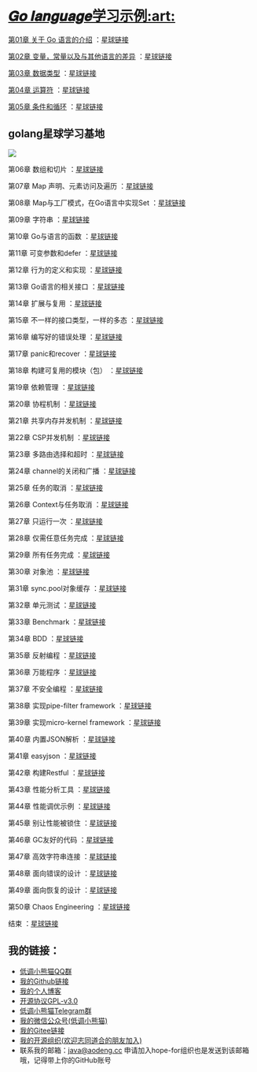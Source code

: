 <h1><a href="https://github.com/java-aodeng/golang-examples">𝑮𝒐 𝒍𝒂𝒏𝒈𝒖𝒂𝒈𝒆学习示例:art:</a></h1>

<a href="https://github.com/java-aodeng/golang-examples/blob/master/go-01/1.md">第01章 关于 Go 语言的介绍</a> ：<a href="https://t.zsxq.com/fuRr33f">星球链接</a>

<a href="https://github.com/java-aodeng/golang-examples/blob/master/go-02/1.md">第02章 变量，常量以及与其他语言的差异</a> ：<a href="https://t.zsxq.com/qrBMbuB">星球链接</a>

<a href="https://github.com/java-aodeng/golang-examples/blob/master/go-03/1.md">第03章 数据类型</a> ：<a href="https://t.zsxq.com/Vn2rfAm">星球链接</a>

<a href="https://github.com/java-aodeng/golang-examples/blob/master/go-04/1.md">第04章 运算符</a> ：<a href="https://t.zsxq.com/qvvzZb2">星球链接</a>

<a href="https://github.com/java-aodeng/golang-examples/blob/master/go-05/1.md"> 第05章 条件和循环</a> ：<a href="https://t.zsxq.com/qvvzZb2">星球链接</a>

## golang星球学习基地
![](https://i.loli.net/2019/06/13/5d01b9fbec81470229.png)

第06章 数组和切片 ：<a href="https://t.zsxq.com/qvvzZb2">星球链接</a>

第07章 Map 声明、元素访问及遍历 ：<a href="https://t.zsxq.com/qvvzZb2">星球链接</a>

第08章 Map与工厂模式，在Go语言中实现Set ：<a href="https://t.zsxq.com/qvvzZb2">星球链接</a>

第09章 字符串 ：<a href="https://t.zsxq.com/qvvzZb2">星球链接</a>

第10章 Go与语言的函数 ：<a href="https://t.zsxq.com/qvvzZb2">星球链接</a>

第11章 可变参数和defer ：<a href="https://t.zsxq.com/qvvzZb2">星球链接</a>

第12章 行为的定义和实现 ：<a href="https://t.zsxq.com/qvvzZb2">星球链接</a>

第13章 Go语言的相关接口 ：<a href="https://t.zsxq.com/qvvzZb2">星球链接</a>

第14章 扩展与复用 ：<a href="https://t.zsxq.com/qvvzZb2">星球链接</a>

第15章 不一样的接口类型，一样的多态 ：<a href="https://t.zsxq.com/qvvzZb2">星球链接</a>

第16章 编写好的错误处理 ：<a href="https://t.zsxq.com/qvvzZb2">星球链接</a>

第17章 panic和recover ：<a href="https://t.zsxq.com/qvvzZb2">星球链接</a>

第18章 构建可复用的模块（包） ：<a href="https://t.zsxq.com/qvvzZb2">星球链接</a>

第19章 依赖管理 ：<a href="https://t.zsxq.com/qvvzZb2">星球链接</a>

第20章 协程机制 ：<a href="https://t.zsxq.com/qvvzZb2">星球链接</a>

第21章 共享内存并发机制 ：<a href="https://t.zsxq.com/qvvzZb2">星球链接</a>

第22章 CSP并发机制 ：<a href="https://t.zsxq.com/qvvzZb2">星球链接</a>

第23章 多路由选择和超时 ：<a href="https://t.zsxq.com/qvvzZb2">星球链接</a>

第24章 channel的关闭和广播 ：<a href="https://t.zsxq.com/qvvzZb2">星球链接</a>

第25章 任务的取消 ：<a href="https://t.zsxq.com/qvvzZb2">星球链接</a>

第26章 Context与任务取消 ：<a href="https://t.zsxq.com/qvvzZb2">星球链接</a>

第27章 只运行一次 ：<a href="https://t.zsxq.com/qvvzZb2">星球链接</a>

第28章 仅需任意任务完成 ：<a href="https://t.zsxq.com/qvvzZb2">星球链接</a>

第29章 所有任务完成 ：<a href="https://t.zsxq.com/qvvzZb2">星球链接</a>

第30章 对象池 ：<a href="https://t.zsxq.com/qvvzZb2">星球链接</a>

第31章 sync.pool对象缓存 ：<a href="https://t.zsxq.com/qvvzZb2">星球链接</a>

第32章 单元测试 ：<a href="https://t.zsxq.com/qvvzZb2">星球链接</a>

第33章 Benchmark ：<a href="https://t.zsxq.com/qvvzZb2">星球链接</a>

第34章 BDD ：<a href="https://t.zsxq.com/qvvzZb2">星球链接</a>

第35章 反射编程 ：<a href="https://t.zsxq.com/qvvzZb2">星球链接</a>

第36章 万能程序 ：<a href="https://t.zsxq.com/qvvzZb2">星球链接</a>

第37章 不安全编程 ：<a href="https://t.zsxq.com/qvvzZb2">星球链接</a>

第38章 实现pipe-filter framework ：<a href="https://t.zsxq.com/qvvzZb2">星球链接</a>

第39章 实现micro-kernel framework ：<a href="https://t.zsxq.com/qvvzZb2">星球链接</a>

第40章 内置JSON解析 ：<a href="https://t.zsxq.com/qvvzZb2">星球链接</a>

第41章 easyjson ：<a href="https://t.zsxq.com/qvvzZb2">星球链接</a>

第42章 构建Restful ：<a href="https://t.zsxq.com/qvvzZb2">星球链接</a>

第43章 性能分析工具 ：<a href="https://t.zsxq.com/qvvzZb2">星球链接</a>

第44章 性能调优示例 ：<a href="https://t.zsxq.com/qvvzZb2">星球链接</a>

第45章 别让性能被锁住 ：<a href="https://t.zsxq.com/qvvzZb2">星球链接</a>

第46章 GC友好的代码 ：<a href="https://t.zsxq.com/qvvzZb2">星球链接</a>

第47章 高效字符串连接 ：<a href="https://t.zsxq.com/qvvzZb2">星球链接</a>

第48章 面向错误的设计 ：<a href="https://t.zsxq.com/qvvzZb2">星球链接</a>

第49章 面向恢复的设计 ：<a href="https://t.zsxq.com/qvvzZb2">星球链接</a>

第50章 Chaos Engineering ：<a href="https://t.zsxq.com/qvvzZb2">星球链接</a>

结束 ：<a href="https://t.zsxq.com/qvvzZb2">星球链接</a>

## 我的链接：

- [低调小熊猫QQ群](https://jq.qq.com/?_wv=1027&k=5y4H7Nz) 
- [我的Github链接](https://github.com/java-aodeng)
- [我的个人博客](https://aodeng.cc)
- [开源协议GPL-v3.0](https://github.com/java-aodeng/golang-examples/blob/master/LICENSE)
- [低调小熊猫Telegram群](https://t.me/joinchat/LSsyBxVKLGEkF5MtIhg6TQ)
- [我的微信公众号(低调小熊猫)](https://mp.weixin.qq.com/s/l5t8WSCG_-shiD4BPpLYiw) 
- [我的Gitee链接](https://gitee.com/java-aodeng)
- [我的开源组织(欢迎志同道合的朋友加入)](https://github.com/hope-for)
- 联系我的邮箱：java@aodeng.cc 申请加入hope-for组织也是发送到该邮箱哦，记得带上你的GitHub账号